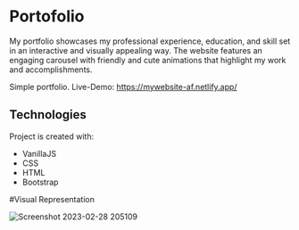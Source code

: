 # Portofolio

My portfolio showcases my professional experience, education, and skill set in an interactive and visually appealing way. The website features an engaging carousel with friendly and cute animations that highlight my work and accomplishments.

Simple portfolio. Live-Demo: https://mywebsite-af.netlify.app/



## Technologies
Project is created with:

- VanillaJS
- CSS
- HTML
- Bootstrap


#Visual Representation

![Screenshot 2023-02-28 205109](https://user-images.githubusercontent.com/93868173/221952560-4c627af0-246d-463b-8681-c2bd38a1d2eb.png)










